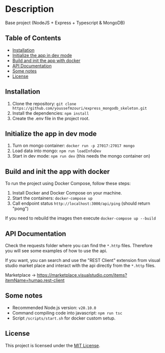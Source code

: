 # Description

Base project (NodeJS + Express + Typescript & MongoDB)

## Table of Contents

- [Installation](#installation)
- [Initialize the app in dev mode](#initialize-the-app-in-dev-mode)
- [Build and init the app with docker](#build-and-init-the-app-with-docker)
- [API Documentation](#api-documentation)
- [Some notes](#some-notes)
- [License](#license)

## Installation

1. Clone the repository: `git clone https://github.com/youssefmzouri/express_mongodb_skeleton.git`
2. Install the dependencies: `npm install`
3. Create the .env file in the project root.

## Initialize the app in dev mode
1. Turn on mongo container: `docker run -p 27017:27017 mongo`
2. Load data into mongo: `npm run loadInfoDev`
3. Start in dev mode: `npm run dev` (this needs the mongo container on)

## Build and init the app with docker

To run the project using Docker Compose, follow these steps:

1. Install Docker and Docker Compose on your machine.
3. Start the containers: `docker-compose up`
4. Call endpoint status `http://localhost:3000/api/ping` (should return "pong")

If you need to rebuild the images then execute `docker-compose up --build`

## API Documentation

Check the requests folder where you can find  the `*.http` files. Therefore you will see some examples of how to use the api.

If you want, you can search and use the "REST Client" extension from visual studio market place and interact with the api directly from the `*.http` files.

Marketplace -> https://marketplace.visualstudio.com/items?itemName=humao.rest-client

##  Some notes

- Recommended Node.js version: `v20.10.0`
- Command compiling code into javascript: `npm run tsc`
- Script `/scripts/start.sh` for docker custom setup.

## License

This project is licensed under the [MIT License](LICENSE).
